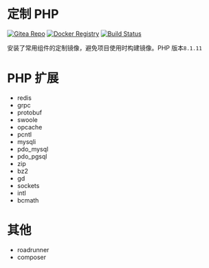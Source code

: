 # 定制 PHP

[![Gitea Repo](https://badgen.net/badge/gitea/main?icon=git)](https://git.fat4.cn/maoxuner/docker-php)
[![Docker Registry](https://badgen.net/badge/docker/latest?icon=docker)](https://hub.docker.com/r/maoxuner/php)
[![Build Status](https://img.shields.io/drone/build/maoxuner/docker-php/main?logo=drone&server=https://drone.fat4.cn)](https://drone.fat4.cn/maoxuner/docker-php)

安装了常用组件的定制镜像，避免项目使用时构建镜像。PHP 版本`8.1.11`

# PHP 扩展

- redis
- grpc
- protobuf
- swoole
- opcache
- pcntl
- mysqli
- pdo_mysql
- pdo_pgsql
- zip
- bz2
- gd
- sockets
- intl
- bcmath

# 其他

- roadrunner
- composer
